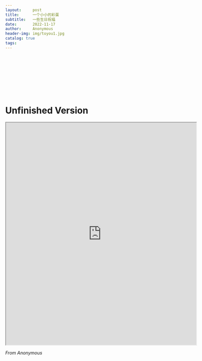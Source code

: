 ```yaml
---
layout:     post
title:      一个小小的彩蛋
subtitle:   一些生日祝福
date:       2022-11-17
author:     Anonymous
header-img: img/toyou1.jpg
catalog: true
tags:
---
```

<br>
<br>
<br>
<br>
<br>
<br>
<br>
<h1>Unfinished Version</h1>
<iframe src ="http://43.140.220.166/rollingpages/"  id="info-frame"  width="600px" height="700px" scrolling="no"></iframe>


<i align="right"> From Anonymous</i>
